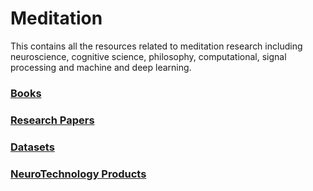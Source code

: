 # Meditation
This contains all the resources related to meditation research including neuroscience, cognitive science, philosophy, computational, signal processing and machine and deep learning.


### [Books](Books.md)

### [Research Papers](Articles.md)

### [Datasets](Datasets.md)

### [NeuroTechnology Products](NeuroTechnology.md)
